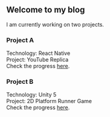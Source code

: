 ## Welcome to my blog

I am currently working on two projects.

### Project A
Technology: React Native<br>
Project: YouTube Replica<br>
Check the progress [here](project-a.md).

### Project B
Technology: Unity 5<br>
Project: 2D Platform Runner Game<br>
Check the progress [here](project-b.md).
